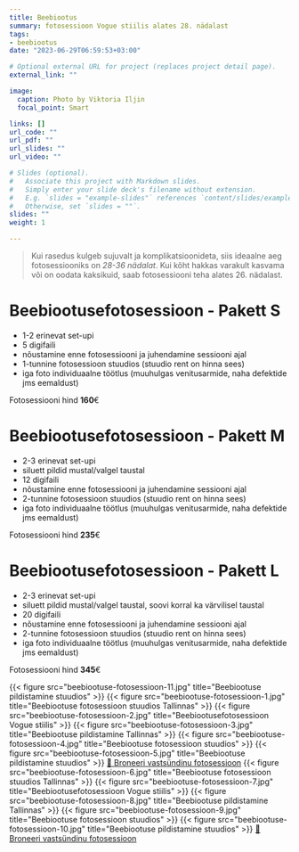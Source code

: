 ```yaml
---
title: Beebiootus 
summary: fotosessioon Vogue stiilis alates 28. nädalast
tags:
- beebiootus
date: "2023-06-29T06:59:53+03:00"

# Optional external URL for project (replaces project detail page).
external_link: ""

image:
  caption: Photo by Viktoria Iljin
  focal_point: Smart

links: []
url_code: ""
url_pdf: ""
url_slides: ""
url_video: ""

# Slides (optional).
#   Associate this project with Markdown slides.
#   Simply enter your slide deck's filename without extension.
#   E.g. `slides = "example-slides"` references `content/slides/example-slides.md`.
#   Otherwise, set `slides = ""`.
slides: ""
weight: 1

---
```

> Kui rasedus kulgeb sujuvalt ja komplikatsioonideta, siis ideaalne aeg fotosessiooniks on _28-36 nädalat_. Kui kõht hakkas varakult kasvama või on oodata kaksikuid, saab fotosessiooni teha alates 26. nädalast.

# Beebiootusefotosessioon - Pakett S

* 1-2 erinevat set-upi 
* 5 digifaili 
* nõustamine enne fotosessiooni ja juhendamine sessiooni ajal
* 1-tunnine fotosessioon stuudios (stuudio rent on hinna sees)
* iga foto individuaalne töötlus (muuhulgas venitusarmide, naha defektide jms eemaldust)

Fotosessiooni hind **160**€ 

# Beebiootusefotosessioon - Pakett M

* 2-3 erinevat set-upi 
* siluett pildid mustal/valgel taustal
* 12 digifaili 
* nõustamine enne fotosessiooni ja juhendamine sessiooni ajal
* 2-tunnine fotosessioon stuudios (stuudio rent on hinna sees)
* iga foto individuaalne töötlus (muuhulgas venitusarmide, naha defektide jms eemaldust)

Fotosessiooni hind **235**€

# Beebiootusefotosessioon - Pakett L

* 2-3 erinevat set-upi 
* siluett pildid mustal/valgel taustal, soovi korral ka värvilisel taustal
* 20 digifaili 
* nõustamine enne fotosessiooni ja juhendamine sessiooni ajal
* 2-tunnine fotosessioon stuudios (stuudio rent on hinna sees)
* iga foto individuaalne töötlus (muuhulgas venitusarmide, naha defektide jms eemaldust)

Fotosessiooni hind **345**€

{{< figure src="beebiootuse-fotosessioon-11.jpg" title="Beebiootuse pildistamine stuudios" >}}
{{< figure src="beebiootuse-fotosessioon-1.jpg" title="Beebiootuse fotosessioon stuudios Tallinnas" >}}
{{< figure src="beebiootuse-fotosessioon-2.jpg" title="Beebiootusefotosessioon Vogue stiilis" >}}
{{< figure src="beebiootuse-fotosessioon-3.jpg" title="Beebiootuse pildistamine Tallinnas" >}}
{{< figure src="beebiootuse-fotosessioon-4.jpg" title="Beebiootuse fotosessioon stuudios" >}}
{{< figure src="beebiootuse-fotosessioon-5.jpg" title="Beebiootuse pildistamine stuudios" >}}
[💛 Broneeri vastsündinu fotosessioon](/#contact)
{{< figure src="beebiootuse-fotosessioon-6.jpg" title="Beebiootuse fotosessioon stuudios Tallinnas" >}}
{{< figure src="beebiootuse-fotosessioon-7.jpg" title="Beebiootusefotosessioon Vogue stiilis" >}}
{{< figure src="beebiootuse-fotosessioon-8.jpg" title="Beebiootuse pildistamine Tallinnas" >}}
{{< figure src="beebiootuse-fotosessioon-9.jpg" title="Beebiootuse fotosessioon stuudios" >}}
{{< figure src="beebiootuse-fotosessioon-10.jpg" title="Beebiootuse pildistamine stuudios" >}}
[💛 Broneeri vastsündinu fotosessioon](/#contact)